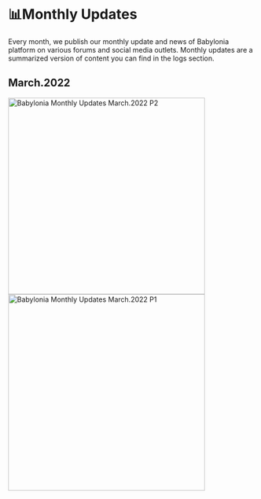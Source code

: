 # 📊Monthly Updates
Every month, we publish our monthly update and news of Babylonia platform on various forums and social media outlets. Monthly updates are a summarized version of content you can find in the logs section.

## March.2022

<img width="400" alt="Babylonia Monthly Updates March.2022 P2" src="https://user-images.githubusercontent.com/94221562/179819764-13d0d996-61c6-4ac2-9593-c798174b8bd1.png"> <img width="400" alt="Babylonia Monthly Updates March.2022 P1" src="https://user-images.githubusercontent.com/94221562/179819772-0c3a6e85-b514-4844-bb8a-d6f989216c9d.png">
